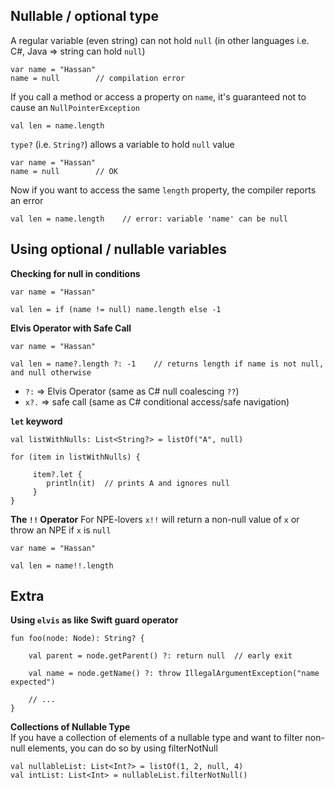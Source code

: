 ## Nullable / optional type
A regular variable (even string) can not hold `null` (in other languages i.e. C#, Java => string can hold `null`)

```
var name = "Hassan"
name = null        // compilation error
```
If you call a method or access a property on `name`, it's guaranteed not to cause an `NullPointerException`
```
val len = name.length
```
`type?` (i.e. `String?`) allows a variable to hold `null` value
```
var name = "Hassan"
name = null        // OK
```
Now if you want to access the same `length` property, the compiler reports an error
```
val len = name.length    // error: variable 'name' can be null
```
## Using optional / nullable variables

**Checking for null in conditions**
```
var name = "Hassan"

val len = if (name != null) name.length else -1
```
**Elvis Operator with Safe Call**
```
var name = "Hassan"

val len = name?.length ?: -1    // returns length if name is not null, and null otherwise
```
* `?:` => Elvis Operator (same as C# null coalescing `??`)
* `x?.` => safe call (same as C# conditional access/safe navigation)

**`let` keyword**
```
val listWithNulls: List<String?> = listOf("A", null)

for (item in listWithNulls) {

     item?.let { 
        println(it)  // prints A and ignores null
     } 
}
```

**The `!!` Operator**
For NPE-lovers `x!!` will return a non-null value of `x` or throw an NPE if `x` is `null`
```
var name = "Hassan"

val len = name!!.length
```

## Extra
**Using `elvis` as like Swift guard operator**
```
fun foo(node: Node): String? {

    val parent = node.getParent() ?: return null  // early exit
    
    val name = node.getName() ?: throw IllegalArgumentException("name expected")
    
    // ...
}
```
**Collections of Nullable Type**    
If you have a collection of elements of a nullable type and want to filter non-null elements, you can do so by using filterNotNull
```
val nullableList: List<Int?> = listOf(1, 2, null, 4)
val intList: List<Int> = nullableList.filterNotNull()
```
